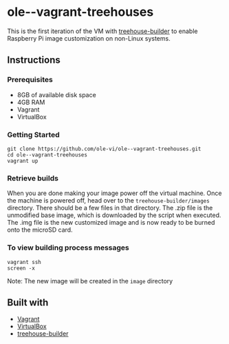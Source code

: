 # ole--vagrant-treehouses

This is the first iteration of the VM with [treehouse-builder](https://github.com/ole-vi/treehouse-builder) to enable Raspberry Pi image customization on non-Linux systems.

## Instructions

### Prerequisites

 * 8GB of available disk space
 * 4GB RAM
 * Vagrant
 * VirtualBox

### Getting Started

```
git clone https://github.com/ole-vi/ole--vagrant-treehouses.git
cd ole--vagrant-treehouses
vagrant up
```


### Retrieve builds

When you are done making your image power off the virtual machine. Once the machine is powered off, head over to the `treehouse-builder/images` directory. There should be a few files in that directory. The .zip file is the unmodified base image, which is downloaded by the script when executed. The .img file is the new customized image and is now ready to be burned onto the microSD card.

### To view building process messages

```
vagrant ssh
screen -x
```
Note: The new image will be created in the `image` directory

## Built with

* [Vagrant](https://www.vagrantup.com)
* [VirtualBox](https://www.virtualbox.org)
* [treehouse-builder](https://github.com/ole-vi/treehouse-builder)
